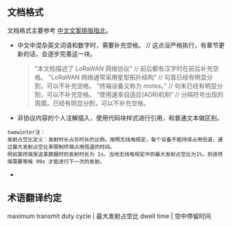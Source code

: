 

## 文档格式

文档格式主要参考 [中文文案排版指北](https://github.com/sparanoid/chinese-copywriting-guidelines)。

- 中文中混杂英文词语和数字时，需要补充空格。
  // 这点没严格执行，有章节更新的话，会逐步完善这一块。
  > "本文档描述了 LoRaWAN 网络协议" // 前后都有汉字时在前后补充空格。
  > "LoRaWAN 网络通常采用星型拓扑结构" // 句首已经有明显分割，可以不补充空格。
  > “终端设备又称为 motes。” // 句末已经有明显分割，可以不补充空格。
  > “使用速率自适应(ADR)机制” // 分隔符号出现的周围，已经有明显分割，可以不补充空格。
  
- 非协议内容的个人注解插入，使用代码块样式进行引用，和普通文本做区别。

```
twowinter注： 
发射占空比定义：发射时长占总时长的比例。按照无线电规定，每个设备不能持续占用信道，通过最大发射占空比来限制终端占用信道的时间。
例如某终端发送某数据时的发射时长为 1s，当地无线电规定中的最大发射占空比为1%，则该终端需要等候 99s 才能进行下一次的发射。
```

- 

## 术语翻译约定

maximum transmit duty cycle | 最大发射占空比
dwell time | 空中停留时间